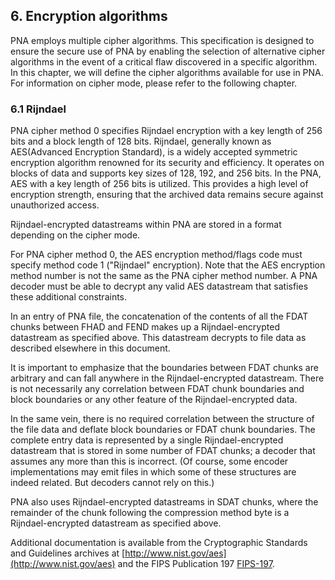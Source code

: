 ## 6. Encryption algorithms

PNA employs multiple cipher algorithms. This specification is designed to ensure the secure use of PNA by enabling the selection of alternative cipher algorithms in the event of a critical flaw discovered in a specific algorithm. In this chapter, we will define the cipher algorithms available for use in PNA. For information on cipher mode, please refer to the following chapter.

### 6.1 Rijndael

PNA cipher method 0 specifies Rijndael encryption with a key length of 256 bits and a block length of 128 bits. Rijndael, generally known as AES(Advanced Encryption Standard), is a widely accepted symmetric encryption algorithm renowned for its security and efficiency. It operates on blocks of data and supports key sizes of 128, 192, and 256 bits. In the PNA, AES with a key length of 256 bits is utilized. This provides a high level of encryption strength, ensuring that the archived data remains secure against unauthorized access.

Rijndael-encrypted datastreams within PNA are stored in a format depending on the cipher mode.

For PNA cipher method 0, the AES encryption method/flags code must specify method code 1 ("Rijndael" encryption). Note that the AES encryption method number is not the same as the PNA cipher method number. A PNA decoder must be able to decrypt any valid AES datastream that satisfies these additional constraints.

In an entry of PNA file, the concatenation of the contents of all the FDAT chunks between FHAD and FEND makes up a Rijndael-encrypted datastream as specified above. This datastream decrypts to file data as described elsewhere in this document.

It is important to emphasize that the boundaries between FDAT chunks are arbitrary and can fall anywhere in the Rijndael-encrypted datastream. There is not necessarily any correlation between FDAT chunk boundaries and block boundaries or any other feature of the Rijndael-encrypted data. 

In the same vein, there is no required correlation between the structure of the file data and deflate block boundaries or FDAT chunk boundaries. The complete entry data is represented by a single Rijndael-encrypted datastream that is stored in some number of FDAT chunks; a decoder that assumes any more than this is incorrect. (Of course, some encoder implementations may emit files in which some of these structures are indeed related. But decoders cannot rely on this.)

PNA also uses Rijndael-encrypted datastreams in SDAT chunks, where the remainder of the chunk following the compression method byte is a Rijndael-encrypted datastream as specified above.

Additional documentation is available from the Cryptographic Standards and Guidelines archives at [http://www.nist.gov/aes](http://www.nist.gov/aes) and the FIPS Publication 197 [FIPS-197](https://csrc.nist.gov/publications/detail/fips/197/final).

